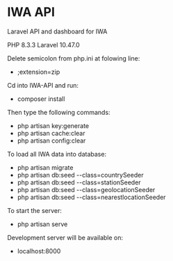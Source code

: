 # IWA API

Laravel API and dashboard for IWA

PHP         8.3.3
Laravel     10.47.0

Delete semicolon from php.ini at folowing line:
 - ;extension=zip

Cd into IWA-API and run:
 - composer install

Then type the following commands:
 - php artisan key:generate
 - php artisan cache:clear
 - php artisan config:clear

To load all IWA data into database:
 - php artisan migrate
 - php artisan db:seed --class=countrySeeder
 - php artisan db:seed --class=stationSeeder
 - php artisan db:seed --class=geolocationSeeder
 - php artisan db:seed --class=nearestlocationSeeder

To start the server:
 - php artisan serve

Development server will be available on: 
 - localhost:8000



